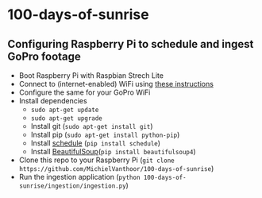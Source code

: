 # 100-days-of-sunrise

## Configuring Raspberry Pi to schedule and ingest GoPro footage
* Boot Raspberry Pi with Raspbian Strech Lite
* Connect to (internet-enabled) WiFi using [these instructions](https://www.raspberrypi.org/forums/viewtopic.php?t=191252)
* Configure the same for your GoPro WiFi
* Install dependencies
  * `sudo apt-get update`
  * `sudo apt-get upgrade`
  * Install git (`sudo apt-get install git`)
  * Install pip (`sudo apt-get install python-pip`)
  * Install [schedule](https://github.com/dbader/schedule) (`pip install schedule`)
  * Install [BeautifulSoup](https://www.crummy.com/software/BeautifulSoup/bs4/doc/)(`pip install beautifulsoup4`)
* Clone this repo to your Raspberry Pi (`git clone https://github.com/MichielVanthoor/100-days-of-sunrise`)
* Run the ingestion application (`python 100-days-of-sunrise/ingestion/ingestion.py`)
